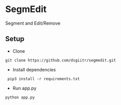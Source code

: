 # SegmEdit

Segment and Edit/Remove

## Setup
- Clone 
```
git clone https://github.com/dsgiitr/segmedit.git
```
- Install dependencies
```
 pip3 install -r requirements.txt 
 ```
- Run app.py
``` 
python app.py
```

